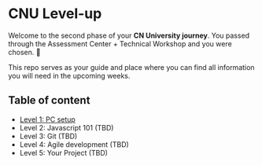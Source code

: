 # CNU Level-up

Welcome to the second phase of your **CN University journey**. You passed through the Assessment Center + Technical Workshop and you were chosen. 🥇

This repo serves as your guide and place where you can find all information you will need in the upcoming weeks.

## Table of content

- [Level 1: PC setup](./Level%201)
- Level 2: Javascript 101 (TBD)
- Level 3: Git (TBD)
- Level 4: Agile development (TBD)
- Level 5: Your Project (TBD)
